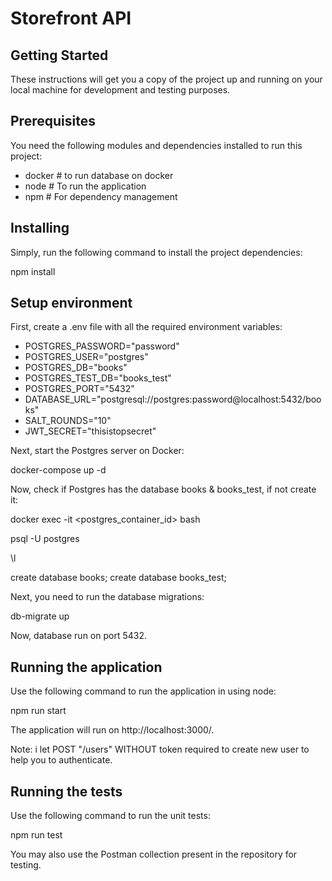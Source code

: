 # Storefront API

## Getting Started

These instructions will get you a copy of the project up and running on your local machine for development and testing purposes.

## Prerequisites

You need the following modules and dependencies installed to run this project:

- docker # to run database on docker
- node # To run the application
- npm # For dependency management

## Installing

Simply, run the following command to install the project dependencies:

npm install

## Setup environment

First, create a .env file with all the required environment variables:

- POSTGRES_PASSWORD="password"
- POSTGRES_USER="postgres"
- POSTGRES_DB="books"
- POSTGRES_TEST_DB="books_test"
- POSTGRES_PORT="5432"
- DATABASE_URL="postgresql://postgres:password@localhost:5432/books"
- SALT_ROUNDS="10"
- JWT_SECRET="thisistopsecret"

Next, start the Postgres server on Docker:

docker-compose up -d

Now, check if Postgres has the database books & books_test, if not create it:

docker exec -it <postgres_container_id> bash

psql -U postgres

\l

create database books;
create database books_test;

Next, you need to run the database migrations:

db-migrate up

Now, database run on port 5432.

## Running the application

Use the following command to run the application in using node:

npm run start

The application will run on http://localhost:3000/.

Note: i let POST "/users" WITHOUT token required to create new user to help you to authenticate.

## Running the tests

Use the following command to run the unit tests:

npm run test

You may also use the Postman collection present in the repository for testing.
